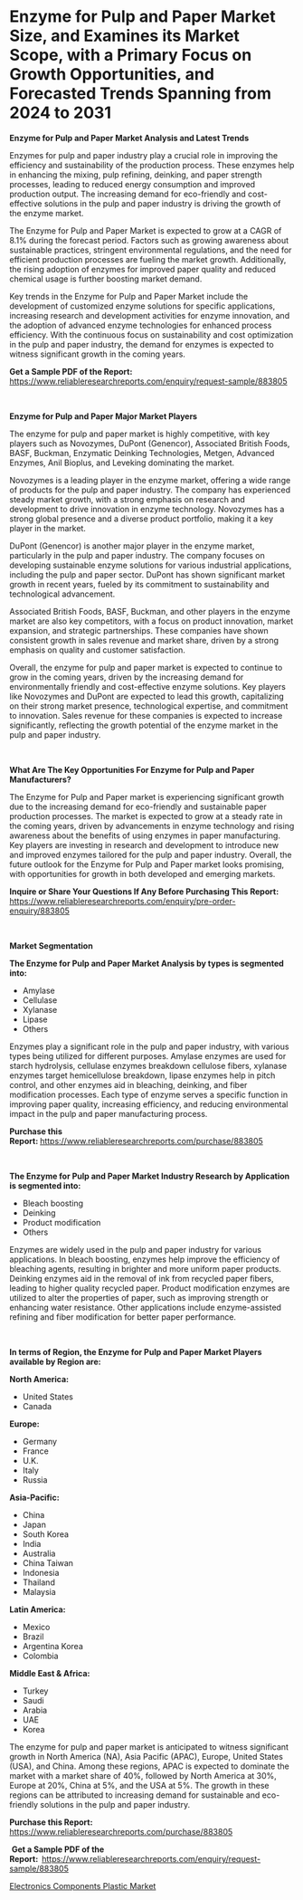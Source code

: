<p><h1>Enzyme for Pulp and Paper Market Size, and Examines its Market Scope, with a Primary Focus on Growth Opportunities, and Forecasted Trends Spanning from 2024 to 2031</h1></p><p><strong>Enzyme for Pulp and Paper Market Analysis and Latest Trends</strong></p>
<p><p>Enzymes for pulp and paper industry play a crucial role in improving the efficiency and sustainability of the production process. These enzymes help in enhancing the mixing, pulp refining, deinking, and paper strength processes, leading to reduced energy consumption and improved production output. The increasing demand for eco-friendly and cost-effective solutions in the pulp and paper industry is driving the growth of the enzyme market.</p><p>The Enzyme for Pulp and Paper Market is expected to grow at a CAGR of 8.1% during the forecast period. Factors such as growing awareness about sustainable practices, stringent environmental regulations, and the need for efficient production processes are fueling the market growth. Additionally, the rising adoption of enzymes for improved paper quality and reduced chemical usage is further boosting market demand.</p><p>Key trends in the Enzyme for Pulp and Paper Market include the development of customized enzyme solutions for specific applications, increasing research and development activities for enzyme innovation, and the adoption of advanced enzyme technologies for enhanced process efficiency. With the continuous focus on sustainability and cost optimization in the pulp and paper industry, the demand for enzymes is expected to witness significant growth in the coming years.</p></p>
<p><strong>Get a Sample PDF of the Report:&nbsp;</strong> <a href="https://www.reliableresearchreports.com/enquiry/request-sample/883805">https://www.reliableresearchreports.com/enquiry/request-sample/883805</a></p>
<p>&nbsp;</p>
<p><strong>Enzyme for Pulp and Paper Major Market Players</strong></p>
<p><p>The enzyme for pulp and paper market is highly competitive, with key players such as Novozymes, DuPont (Genencor), Associated British Foods, BASF, Buckman, Enzymatic Deinking Technologies, Metgen, Advanced Enzymes, Anil Bioplus, and Leveking dominating the market. </p><p>Novozymes is a leading player in the enzyme market, offering a wide range of products for the pulp and paper industry. The company has experienced steady market growth, with a strong emphasis on research and development to drive innovation in enzyme technology. Novozymes has a strong global presence and a diverse product portfolio, making it a key player in the market.</p><p>DuPont (Genencor) is another major player in the enzyme market, particularly in the pulp and paper industry. The company focuses on developing sustainable enzyme solutions for various industrial applications, including the pulp and paper sector. DuPont has shown significant market growth in recent years, fueled by its commitment to sustainability and technological advancement.</p><p>Associated British Foods, BASF, Buckman, and other players in the enzyme market are also key competitors, with a focus on product innovation, market expansion, and strategic partnerships. These companies have shown consistent growth in sales revenue and market share, driven by a strong emphasis on quality and customer satisfaction.</p><p>Overall, the enzyme for pulp and paper market is expected to continue to grow in the coming years, driven by the increasing demand for environmentally friendly and cost-effective enzyme solutions. Key players like Novozymes and DuPont are expected to lead this growth, capitalizing on their strong market presence, technological expertise, and commitment to innovation. Sales revenue for these companies is expected to increase significantly, reflecting the growth potential of the enzyme market in the pulp and paper industry.</p></p>
<p>&nbsp;</p>
<p><strong>What Are The Key Opportunities For Enzyme for Pulp and Paper Manufacturers?</strong></p>
<p><p>The Enzyme for Pulp and Paper market is experiencing significant growth due to the increasing demand for eco-friendly and sustainable paper production processes. The market is expected to grow at a steady rate in the coming years, driven by advancements in enzyme technology and rising awareness about the benefits of using enzymes in paper manufacturing. Key players are investing in research and development to introduce new and improved enzymes tailored for the pulp and paper industry. Overall, the future outlook for the Enzyme for Pulp and Paper market looks promising, with opportunities for growth in both developed and emerging markets.</p></p>
<p><strong>Inquire or Share Your Questions If Any Before Purchasing This Report:</strong> <a href="https://www.reliableresearchreports.com/enquiry/pre-order-enquiry/883805">https://www.reliableresearchreports.com/enquiry/pre-order-enquiry/883805</a></p>
<p>&nbsp;</p>
<p><strong>Market Segmentation</strong></p>
<p><strong>The Enzyme for Pulp and Paper Market Analysis by types is segmented into:</strong></p>
<p><ul><li>Amylase</li><li>Cellulase</li><li>Xylanase</li><li>Lipase</li><li>Others</li></ul></p>
<p><p>Enzymes play a significant role in the pulp and paper industry, with various types being utilized for different purposes. Amylase enzymes are used for starch hydrolysis, cellulase enzymes breakdown cellulose fibers, xylanase enzymes target hemicellulose breakdown, lipase enzymes help in pitch control, and other enzymes aid in bleaching, deinking, and fiber modification processes. Each type of enzyme serves a specific function in improving paper quality, increasing efficiency, and reducing environmental impact in the pulp and paper manufacturing process.</p></p>
<p><strong>Purchase this Report:&nbsp;</strong><a href="https://www.reliableresearchreports.com/purchase/883805">https://www.reliableresearchreports.com/purchase/883805</a></p>
<p>&nbsp;</p>
<p><strong>The Enzyme for Pulp and Paper Market Industry Research by Application is segmented into:</strong></p>
<p><ul><li>Bleach boosting</li><li>Deinking</li><li>Product modification</li><li>Others</li></ul></p>
<p><p>Enzymes are widely used in the pulp and paper industry for various applications. In bleach boosting, enzymes help improve the efficiency of bleaching agents, resulting in brighter and more uniform paper products. Deinking enzymes aid in the removal of ink from recycled paper fibers, leading to higher quality recycled paper. Product modification enzymes are utilized to alter the properties of paper, such as improving strength or enhancing water resistance. Other applications include enzyme-assisted refining and fiber modification for better paper performance.</p></p>
<p>&nbsp;</p>
<p><strong>In terms of Region, the Enzyme for Pulp and Paper Market Players available by Region are:</strong></p>
<p>
    <p> <strong> North America: </strong>
        <ul>
            <li>United States</li>
            <li>Canada</li>
        </ul>
        </p> 
    <p> <strong> Europe: </strong>
        <ul>
            <li>Germany</li>
            <li>France</li>
            <li>U.K.</li>
            <li>Italy</li>
            <li>Russia</li>
        </ul>
        </p> 
    <p> <strong> Asia-Pacific: </strong>
        <ul>
            <li>China</li>
            <li>Japan</li>
            <li>South Korea</li>
            <li>India</li>
            <li>Australia</li>
            <li>China Taiwan</li>
            <li>Indonesia</li>
            <li>Thailand</li>
            <li>Malaysia</li>
        </ul>
        </p> 
    <p> <strong> Latin America: </strong>
        <ul>
            <li>Mexico</li>
            <li>Brazil</li>
            <li>Argentina Korea</li>
            <li>Colombia</li>
        </ul>
        </p> 
    <p> <strong> Middle East & Africa: </strong>
        <ul>
            <li>Turkey</li>
            <li>Saudi</li>
            <li>Arabia</li>
            <li>UAE</li>
            <li>Korea</li>
        </ul>
    </p>
    </p>
<p><p>The enzyme for pulp and paper market is anticipated to witness significant growth in North America (NA), Asia Pacific (APAC), Europe, United States (USA), and China. Among these regions, APAC is expected to dominate the market with a market share of 40%, followed by North America at 30%, Europe at 20%, China at 5%, and the USA at 5%. The growth in these regions can be attributed to increasing demand for sustainable and eco-friendly solutions in the pulp and paper industry.</p></p>
<p><strong>Purchase this Report: </strong><a href="https://www.reliableresearchreports.com/purchase/883805">https://www.reliableresearchreports.com/purchase/883805</a></p>
<p>&nbsp;<strong>Get a Sample PDF of the Report:&nbsp;&nbsp;</strong><a href="https://www.reliableresearchreports.com/enquiry/request-sample/883805">https://www.reliableresearchreports.com/enquiry/request-sample/883805</a></p>
<p><strong></strong></p>
<p><p><a href="https://github.com/Sherrillcrooksxa8i18ucf2m/Market-Research-Report-List-1/blob/main/electronics-components-plastic-market.md">Electronics Components Plastic Market</a></p></p>